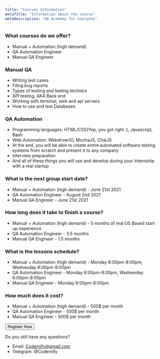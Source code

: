 ```yaml
---
title: "Courses Information"
metaTitle: "Information about the course"
metaDescription: "QA Academy for everyone"
---
```


### What courses do we offer?
- Manual + Automation (high demand)
- QA Automation Engineer
- Manual QA Engineer

### Manual QA
- Writing test cases
- Filing bug reports
- Types of testing and testing technics
- API testing, AKA Back end
- Working with terminal, web and api servers
- How to use and test Databases

### QA Automation
- Programming languages: HTML/CSS(Yep, you got right :), Javascript, Bash 
- Web Automation: WebdriverIO, MochaJS, ChaiJS
- At the end, you will be able to create entire automated software testing systems from scratch and present it to any company
- Interview preparation
- And all of these things you will use and develop during your Internship with a real startup

### What is the next group start date?
- Manual + Automation (high demand) - June 21st 2021
- QA Automation Engineer - August 2nd 2021
- Manual QA Engineer - June 21st 2021

### How long does it take to finish a course?
- Manual + Automation (high demand) - 5 months of real US Based start up experience
- QA Automation Engineer - 3.5 months
- Manual QA Engineer - 1.5 months

### What is the lessons schedule?
- Manual + Automation (high demand) - Monday 6:00pm-8:00pm, Wednesday  6:00pm-8:00pm
- QA Automation Engineer - Monday 6:00pm-8:00pm, Wednesday  6:00pm-8:00pm
- Manual QA Engineer -  Monday 6:00pm-8:00pm


### How much does it cost?
- Manual + Automation (high demand) - 500$ per month
- QA Automation Engineer - 500$ per month
- Manual QA Engineer - 500$ per month


<a href="https://forms.gle/RRcWipp4vhiEkX9K8" target="_blank">
   <button onClick="fbq('track', 'Purchase');" class="registerbtn" >Register Now</button>
</a>

Do you still have any questions?
 - Email: Codemify@gmail.com
 - Telegram: @Codemify